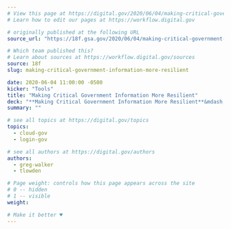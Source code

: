 ```yaml
---
# View this page at https://digital.gov/2020/06/04/making-critical-government-information-more-resilient
# Learn how to edit our pages at https://workflow.digital.gov

# originally published at the following URL
source_url: "https://18f.gsa.gov/2020/06/04/making-critical-government-information-more-resilient/"

# Which team published this?
# Learn about sources at https://workflow.digital.gov/sources
source: 18f
slug: making-critical-government-information-more-resilient

date: 2020-06-04 11:00:00 -0500
kicker: "Tools"
title: "Making Critical Government Information More Resilient"
deck: "**Making Critical Government Information More Resilient**&mdash;A roundup of steps that federal agencies, and other government entities, can take right now to improve the resilience of their websites and serve information more efficiently to the people that need it."
summary: ""

# see all topics at https://digital.gov/topics
topics: 
  - cloud-gov
  - login-gov

# see all authors at https://digital.gov/authors
authors: 
  - greg-walker
  - tlowden

# Page weight: controls how this page appears across the site
# 0 -- hidden
# 1 -- visible
weight: 

# Make it better ♥
---
```

